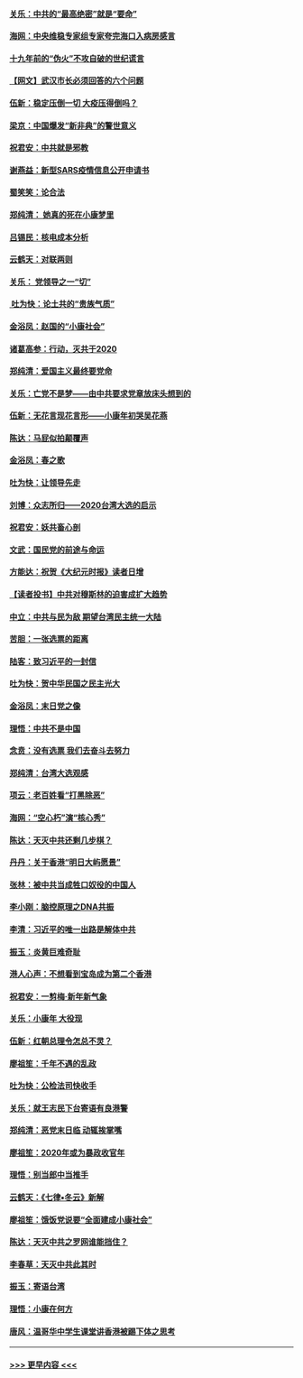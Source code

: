 #### [关乐：中共的“最高绝密”就是“要命”](../pages/nsc993/n11816946.md?t=01250744) 
#### [海网：中央维稳专家组专家夸完海口入病房感言](../pages/nsc993/n11815138.md?t=01250744) 
#### [十九年前的“伪火”不攻自破的世纪谎言](../pages/nsc993/n11813238.md?t=01250744) 
#### [【网文】武汉市长必须回答的六个问题](../pages/nsc993/n11813848.md?t=01250744) 
#### [伍新：稳定压倒一切 大疫压得倒吗？](../pages/nsc993/n11812634.md?t=01250744) 
#### [梁京：中国爆发“新非典”的警世意义](../pages/nsc993/n11812554.md?t=01250744) 
#### [祝君安：中共就是邪教](../pages/nsc993/n11812431.md?t=01250744) 
#### [谢燕益：新型SARS疫情信息公开申请书](../pages/nsc993/n11808840.md?t=01250744) 
#### [蜀笑笑：论合法](../pages/nsc993/n11808064.md?t=01250744) 
#### [郑纯清： 她真的死在小康梦里](../pages/nsc993/n11806623.md?t=01250744) 
#### [吕锡民：核电成本分析](../pages/nsc993/n11806284.md?t=01250744) 
#### [云鹤天：对联两则](../pages/nsc993/n11805957.md?t=01250744) 
#### [关乐： 党领导之一“切”](../pages/nsc993/n11804505.md?t=01250744) 
#### [ 吐为快：论土共的“贵族气质”](../pages/nsc993/n11804490.md?t=01250744) 
#### [金浴凤：赵国的“小康社会”](../pages/nsc993/n11804452.md?t=01250744) 
#### [诸葛高参：行动，灭共于2020](../pages/nsc993/n11804120.md?t=01250744) 
#### [郑纯清：爱国主义最终要党命](../pages/nsc993/n11802197.md?t=01250744) 
#### [关乐：亡党不是梦——由中共要求党章放床头想到的](../pages/nsc993/n11802156.md?t=01250744) 
#### [伍新：无花言现花言形——小康年初哭吴花燕](../pages/nsc993/n11800044.md?t=01250744) 
#### [陈达：马屁似拍颠覆声](../pages/nsc993/n11800010.md?t=01250744) 
#### [金浴凤：春之歌](../pages/nsc993/n11797687.md?t=01250744) 
#### [吐为快：让领导先走](../pages/nsc993/n11797512.md?t=01250744) 
#### [刘博：众志所归——2020台湾大选的启示](../pages/nsc993/n11796878.md?t=01250744) 
#### [祝君安：妖共畜心剖](../pages/nsc993/n11794273.md?t=01250744) 
#### [文武：国民党的前途与命运](../pages/nsc993/n11794198.md?t=01250744) 
#### [方能达：祝贺《大纪元时报》读者日增](../pages/nsc993/n11793807.md?t=01250744) 
#### [【读者投书】中共对穆斯林的迫害成扩大趋势](../pages/nsc993/n11791371.md?t=01250744) 
#### [中立：中共与民为敌 期望台湾民主统一大陆](../pages/nsc993/n11790392.md?t=01250744) 
#### [苦胆：一张选票的距离](../pages/nsc993/n11788914.md?t=01250744) 
#### [陆客：致习近平的一封信](../pages/nsc993/n11788867.md?t=01250744) 
#### [吐为快：贺中华民国之民主光大](../pages/nsc993/n11788618.md?t=01250744) 
#### [金浴凤：末日党之像](../pages/nsc993/n11787475.md?t=01250744) 
#### [理悟：中共不是中国](../pages/nsc993/n11787463.md?t=01250744) 
#### [念贲：没有选票  我们去奋斗去努力](../pages/nsc993/n11787398.md?t=01250744) 
#### [郑纯清：台湾大选观感](../pages/nsc993/n11786210.md?t=01250744) 
#### [项云：老百姓看“打黑除恶”](../pages/nsc993/n11785398.md?t=01250744) 
#### [海网：“空心朽”演“核心秀”](../pages/nsc993/n11783874.md?t=01250744) 
#### [陈达：天灭中共还剩几步棋？](../pages/nsc993/n11783719.md?t=01250744) 
#### [丹丹：关于香港“明日大屿愿景”](../pages/nsc993/n11783273.md?t=01250744) 
#### [张林：被中共当成牲口奴役的中国人](../pages/nsc993/n11782397.md?t=01250744) 
#### [李小刚：脑控原理之DNA共振](../pages/nsc993/n11780962.md?t=01250744) 
#### [李清：习近平的唯一出路是解体中共](../pages/nsc993/n11780866.md?t=01250744) 
#### [振玉：炎黄巨难奇耻](../pages/nsc993/n11779632.md?t=01250744) 
#### [港人心声：不想看到宝岛成为第二个香港](../pages/nsc993/n11778817.md?t=01250744) 
#### [祝君安：一剪梅‧新年新气象](../pages/nsc993/n11776340.md?t=01250744) 
#### [关乐：小康年 大役现](../pages/nsc993/n11774213.md?t=01250744) 
#### [伍新：红朝总理令怎总不灵？](../pages/nsc993/n11770813.md?t=01250744) 
#### [廖祖笙：千年不遇的乱政](../pages/nsc993/n11770373.md?t=01250744) 
#### [吐为快：公检法司快收手](../pages/nsc993/n11770359.md?t=01250744) 
#### [关乐：就王志民下台寄语有良港警](../pages/nsc993/n11769903.md?t=01250744) 
#### [郑纯清：恶党末日临 动辄挨掌嘴](../pages/nsc993/n11769356.md?t=01250744) 
#### [廖祖笙：2020年或为暴政收官年](../pages/nsc993/n11768216.md?t=01250744) 
#### [理悟：别当郎中当推手](../pages/nsc993/n11768243.md?t=01250744) 
#### [云鹤天：《七律▪冬云》新解](../pages/nsc993/n11768204.md?t=01250744) 
#### [廖祖笙：饿饭党说要“全面建成小康社会”](../pages/nsc993/n11767482.md?t=01250744) 
#### [陈达：天灭中共之罗网谁能挡住？](../pages/nsc993/n11767465.md?t=01250744) 
#### [李春草：天灭中共此其时](../pages/nsc993/n11767452.md?t=01250744) 
#### [振玉：寄语台湾](../pages/nsc993/n11767432.md?t=01250744) 
#### [理悟：小康在何方](../pages/nsc993/n11767394.md?t=01250744) 
#### [唐风：温哥华中学生课堂讲香港被踢下体之思考](../pages/nsc993/n11766848.md?t=01250744) 

----
#### [ >>> 更早内容 <<< ](../indexes/nsc993-earlier.md)
